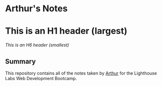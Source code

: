 # Arthur's Notes
# This is an H1 header (largest)
###### This is an H6 header (smallest)

## Summary

This repository contains all of the notes taken by [Arthur](https://github.com/uva0311) for the Lighthouse Labs Web Development Bootcamp.
